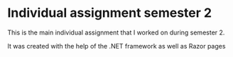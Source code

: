 # Individual assignment semester 2 

This is the main individual assignment that I worked on during semester 2.

It was created with the help of the .NET framework as well as Razor pages

